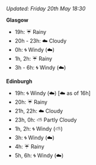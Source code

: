 *Updated: Friday 20th May 18:30*

**Glasgow**

* 19h: :umbrella: Rainy
* 20h - 23h: :cloud: Cloudy
* 0h: :cyclone: Windy (:cloud:)
* 1h, 2h: :umbrella: Rainy
* 3h - 6h: :cyclone: Windy (:cloud:)

**Edinburgh**

* 19h: :cyclone: Windy (:cloud:) [:cloud: as of 16h]
* 20h: :umbrella: Rainy
* 21h, 22h: :cloud: Cloudy
* 23h, 0h: :partly_sunny: Partly Cloudy
* 1h, 2h: :cyclone: Windy (:partly_sunny:)
* 3h: :cyclone: Windy (:cloud:)
* 4h: :umbrella: Rainy
* 5h, 6h: :cyclone: Windy (:cloud:)

